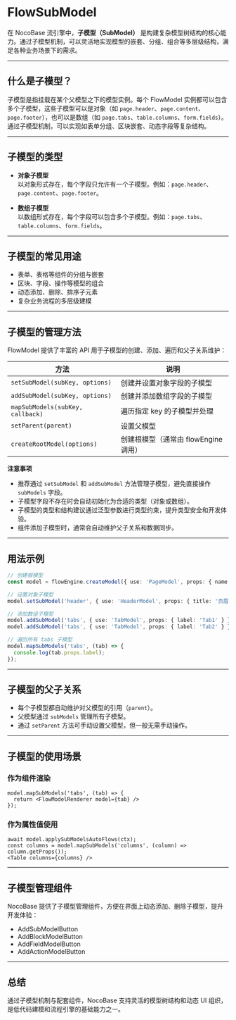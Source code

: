 # FlowSubModel

在 NocoBase 流引擎中，**子模型（SubModel）** 是构建复杂模型树结构的核心能力。通过子模型机制，可以灵活地实现模型的嵌套、分组、组合等多层级结构，满足各种业务场景下的需求。

---

## 什么是子模型？

子模型是指挂载在某个父模型之下的模型实例。每个 FlowModel 实例都可以包含多个子模型，这些子模型可以是对象（如 `page.header`、`page.content`、`page.footer`），也可以是数组（如 `page.tabs`、`table.columns`、`form.fields`）。通过子模型机制，可以实现如表单分组、区块嵌套、动态字段等复杂结构。

---

## 子模型的类型

- **对象子模型**  
  以对象形式存在，每个字段只允许有一个子模型。例如：`page.header`、`page.content`、`page.footer`。

- **数组子模型**  
  以数组形式存在，每个字段可以包含多个子模型。例如：`page.tabs`、`table.columns`、`form.fields`。

---

## 子模型的常见用途

- 表单、表格等组件的分组与嵌套
- 区块、字段、操作等模型的组合
- 动态添加、删除、排序子元素
- 复杂业务流程的多层级建模

---

## 子模型的管理方法

FlowModel 提供了丰富的 API 用于子模型的创建、添加、遍历和父子关系维护：

| 方法 | 说明 |
|------|------|
| `setSubModel(subKey, options)` | 创建并设置对象字段的子模型 |
| `addSubModel(subKey, options)` | 创建并添加数组字段的子模型 |
| `mapSubModels(subKey, callback)` | 遍历指定 key 的子模型并处理 |
| `setParent(parent)` | 设置父模型 |
| `createRootModel(options)` | 创建根模型（通常由 flowEngine 调用） |

**注意事项**

- 推荐通过 `setSubModel` 和 `addSubModel` 方法管理子模型，避免直接操作 `subModels` 字段。
- 子模型字段不存在时会自动初始化为合适的类型（对象或数组）。
- 子模型的类型和结构建议通过泛型参数进行类型约束，提升类型安全和开发体验。
- 组件添加子模型时，通常会自动维护父子关系和数据同步。

---

## 用法示例

```ts
// 创建根模型
const model = flowEngine.createModel({ use: 'PageModel', props: { name: 'Demo' } });

// 设置对象子模型
model.setSubModel('header', { use: 'HeaderModel', props: { title: '页眉' } });

// 添加数组子模型
model.addSubModel('tabs', { use: 'TabModel', props: { label: 'Tab1' } });
model.addSubModel('tabs', { use: 'TabModel', props: { label: 'Tab2' } });

// 遍历所有 tabs 子模型
model.mapSubModels('tabs', (tab) => {
  console.log(tab.props.label);
});
```

---

## 子模型的父子关系

- 每个子模型都自动维护对父模型的引用（`parent`）。
- 父模型通过 `subModels` 管理所有子模型。
- 通过 `setParent` 方法可手动设置父模型，但一般无需手动操作。

---

## 子模型的使用场景

### 作为组件渲染

```tsx | pure
model.mapSubModels('tabs', (tab) => {
  return <FlowModelRenderer model={tab} />
});
```

### 作为属性值使用

```tsx | pure
await model.applySubModelsAutoFlows(ctx);
const columns = model.mapSubModels('columns', (column) => column.getProps());
<Table columns={columns} />
```

---

## 子模型管理组件

NocoBase 提供了子模型管理组件，方便在界面上动态添加、删除子模型，提升开发体验：

- AddSubModelButton
- AddBlockModelButton
- AddFieldModelButton
- AddActionModelButton 

<code src="./demos/flow-sub-model.tsx"></code>

---

## 总结

通过子模型机制与配套组件，NocoBase 支持灵活的模型树结构和动态 UI 组织，是低代码建模和流程引擎的基础能力之一。
